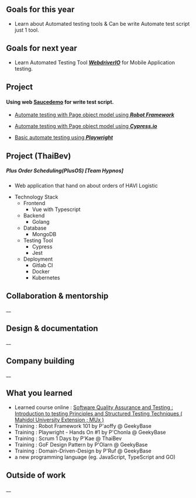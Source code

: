 ## Goals for this year

* Learn about Automated testing tools & Can be write Automate test script just 1 tool.

## Goals for next year

* Learn Automated Testing Tool  [***WebdriverIO***](https://webdriver.io) for Mobile Application testing.

## Project

#### Using web [Saucedemo](https://www.saucedemo.com/) for write test script.

* [Automate testing with Page object model using ***Robot Framework***](https://github.com/kendosarun/automate-test-script/blob/main/robotframework/test/saucedemo.robot)

* [Automate testing with Page object model using ***Cypress.io***](https://github.com/kendosarun/automate-test-script/blob/main/cypress/cypress/e2e/saucedemo.cy.ts)

* [Basic automate testing using ***Playwright***](https://github.com/kendosarun/automate-test-script/blob/main/playwright/tests/saucedemo.spec.ts)


## Project (ThaiBev)

##### Plus Order Scheduling(PlusOS) [Team Hypnos]
* Web application that hand on about orders of HAVI Logistic

- Technology Stack
    - Frontend
        - Vue with Typescript
    - Backend
        - Golang
    - Database
        - MongoDB
    - Testing Tool
        - Cypress
        - Jest
    - Deployment
        - Gitlab CI
        - Docker
        - Kubernetes

## Collaboration & mentorship
__

## Design & documentation
__

## Company building
__

## What you learned

* Learned course online : [Software Quality Assurance and Testing : Introduction to testing Principles and Structured Testing Techniques ( Mahidol University Extension ; MUx )](https://mux.mahidol.ac.th/edxphp/getcer/982a9e2ff4c07dfe1b610340df9b2c9a442a846d)
* Training : Robot Framework 101 by P'aoffy @ GeekyBase
* Training : Playwright - Hands On #1 by P'Chonla @ GeekyBase
* Training : Scrum 1 Days by P'Kae @ ThaiBev
* Training : GoF Design Pattern by P'Olarn @ GeekyBase
* Training : Domain-Driven-Design by P'Ruf @ GeekyBase
* a new programming language (eg. JavaScript, TypeScript and GO)

## Outside of work
__